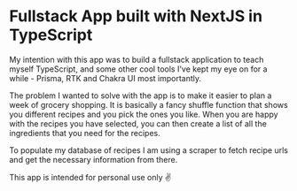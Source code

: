 # Fullstack App built with NextJS in TypeScript

My intention with this app was to build a fullstack application to teach myself TypeScript, and some other cool tools I've kept my eye on for a while - Prisma, RTK and Chakra UI most importantly.

The problem I wanted to solve with the app is to make it easier to plan a week of grocery shopping. It is basically a fancy shuffle function that shows you different recipes and you pick the ones you like. When you are happy with the recipes you have selected, you can then create a list of all the ingredients that you need for the recipes. 

To populate my database of recipes I am using a scraper to fetch recipe urls and get the necessary information from there.

This app is intended for personal use only ✌️
